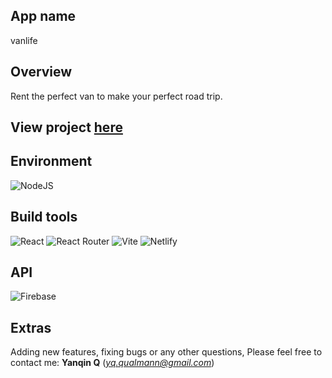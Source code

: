 ## App name
vanlife
## Overview
Rent the perfect van to make your perfect road trip.
## View project [here](https://Qinsvanlife.netlify.com/)
## Environment
![NodeJS](https://img.shields.io/badge/node.js-6DA55F?style=for-the-badge&logo=node.js&logoColor=white)
## Build tools
![React](https://img.shields.io/badge/react-%2320232a.svg?style=for-the-badge&logo=react&logoColor=%2361DAFB)
![React Router](https://img.shields.io/badge/React_Router-CA4245?style=for-the-badge&logo=react-router&logoColor=white)
![Vite](https://img.shields.io/badge/vite-%23646CFF.svg?style=for-the-badge&logo=vite&logoColor=white)
![Netlify](https://img.shields.io/badge/netlify-%23000000.svg?style=for-the-badge&logo=netlify&logoColor=#00C7B7)
## API
![Firebase](https://img.shields.io/badge/Firebase-039BE5?style=for-the-badge&logo=Firebase&logoColor=white)
## Extras
Adding new features, fixing bugs or any other questions, Please feel free to contact me: **Yanqin Q** (*yq.qualmann@gmail.com*)